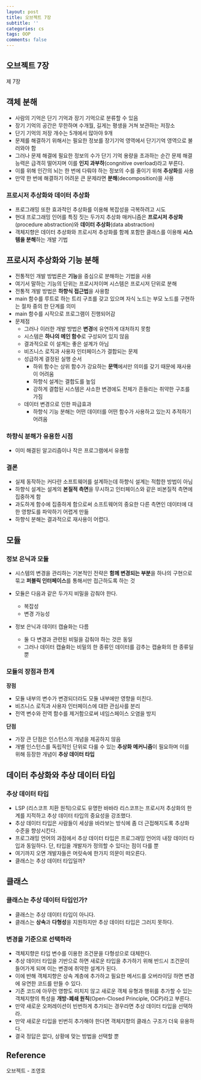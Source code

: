 ```yaml
---
layout: post
title: 오브젝트 7장
subtitle: ''
categories: cs
tags: OOP
comments: false
---
```


## 오브젝트 7장

제 7장

## 객체 분해

- 사람의 기억은 단기 기억과 장기 기억으로 분류할 수 있음
- 장기 기억의 공간은 무한하며 수개월, 길게는 평생을 거쳐 보관하는 저장소
- 단기 기억의 저장 개수는 5개에서 많아야 9개
- 문제를 해결하기 위해서는 필요한 정보를 장기기억 영역에서 단기기억 영역으로 불러와야 함
- 그러나 문제 해결에 필요한 정보의 수가 단기 기억 용량을 초과하는 순간 문제 해결 능력은 급격히 떨어지며 이를 **인지 과부하**(congnitive overload)라고 부른다.
- 이를 위해 인간의 뇌는 한 번에 다뤄야 하는 정보의 수를 줄이기 위해 **추상화**를 사용
- 만약 한 번에 해결하기 어려운 큰 문제라면 **분해**(decomposition)을 사용

### 프로시저 추상화와 데이터 추상화

- 프로그래밍 또한 효과적인 추상화를 이용해 복잡성을 극복하려고 시도
- 현대 프로그래밍 인어를 특징 짓는 두가지 추상화 매커니즘은 **프로시저 추상화**(procedure abstraction)와 **데이터 추상화**(data abstraction)
- 객체지향은 데이터 추상화와 프로시저 추상화를 함께 포함한 클래스를 이용해 **시스템을 분해**하는 개발 기법

## 프로시저 추상화와 기능 분해

- 전통적인 개발 방법론은 **기능**을 중심으로 분해하는 기법을 사용
- 여기서 말하는 기능의 단위는 프로시저이며 시스템은 프로시저 단위로 분해
- 전통적 개발 방법은 **하향식 접근법**을 사용함
- main 함수를 루트로 하는 트리 구조를 갖고 있으며 자식 노드는 부모 노드를 구현하는 절차 중의 한 단계를 의미
- main 함수를 시작으로 프로그램이 진행되어감
- 문제점
  - 그러나 이러한 개발 방법은 **변경**에 유연하게 대처하지 못함 
  - 시스템은 **하나의 메인 함수**로 구성되어 있지 않음
  - 결과적으로 이 설계는 좋은 설계가 아님
  - 비즈니스 로직과 사용자 인터페이스가 결합되는 문제
  - 성급하게 결정된 실행 순서
    - 하위 함수는 상위 함수가 강요하는 **문맥**에서만 의미를 갖기 때문에 재사용이 어려움
    - 하향식 설계는 결합도를 높임
    - 강하게 결합된 시스템은 사소한 변경에도 전체가 흔들리는 취약한 구조를 가짐
  - 데이터 변경으로 인한 파급효과
    - 하향식 기능 분해는 어떤 데이터를 어떤 함수가 사용하고 있는지 추적하기 어려움

### 하향식 분해가 유용한 시점

- 이미 해결된 알고리즘이나 작은 프로그램에서 유용함

### 결론

- 실제 동작하는 커다란 소프트웨어를 설계하는데 하향식 설계는 적합한 방법이 아님
- 하향식 설계는 설계의 **본질적 측면**을 무시하고 인터페이스와 같은 비본질적 측면에 집중하게 함
- 과도하게 함수에 집중하게 함으로써 소프트웨어의 중요한 다른 측면인 데이터에 대한 영향도를 파악하기 어렵게 만듦
- 하향식 분해는 결과적으로 재사용이 어렵다.

## 모듈

### 정보 은닉과 모듈

- 시스템의 변경을 관리하는 기본적인 전략은 **함께 변경되는 부분**을 하나의 구현으로 묶고 **퍼블릭 인터페이스**를 통해서만 접근하도록 하는 것

- 모듈은 다음과 같은 두가지 비밀을 감춰야 한다.
  - 복잡성
  - 변경 가능성
- 정보 은닉과 데이터 캡슐화는 다름
  - 둘 다 변경과 관련된 비밀을 감춰야 하는 것은 동일
  - 그러나 데이터 캡슐화는 비밀의 한 종류인 데이터를 감추는 캡슐화의 한 종류일 뿐

### 모듈의 장점과 한계

**장점**

- 모듈 내부의 변수가 변경되더라도 모듈 내부에만 영향을 미친다.
- 비즈니스 로직과 사용자 인터페이스에 대한 관심사를 분리
- 전역 변수와 전역 함수를 제거함으로써 네임스페이스 오염을 방지

**단점**

- 가장 큰 단점은 인스턴스의 개념을 제공하지 않음
- 개별 인스턴스를 독립적인 단위로 다룰 수 있는 **추상화 메커니즘**이 필요하며 이를 위해 등장한 개념이 **추상 데이터 타입**

## 데이터 추상화와 추상 데이터 타입

### 추상 데이터 타입

- LSP (리스코프 치환 원칙)으로도 유명한 바바라 리스코프는 프로시저 추상화의 한계를 지적하고 추상 데이터 타입의 중요성을 강조했다.
- 추상 데이터 타입은 사람들이 세상을 바라보는 방식에 좀 더 근접해지도록 추상화 수준을 향상시킨다.
- 프로그래밍 언어의 과점에서 추상 데이터 타입은 프로그래밍 언어의 내장 데이터 타입과 동일하다. 단, 타입을 개발자가 정의할 수 있다는 점이 다를 뿐
- 여기까지 오면 개발자들은 머릿속에 한가지 의문이 떠오른다. 
- 클래스는 추상 데이터 타입일까?

## 클래스

### 클래스는 추상 데이터 타입인가?

- 클래스는 추상 데이터 타입이 아니다.
- 클래스는 **상속**과 **다형성**을 지원하지만 추상 데이터 타입은 그러지 못하다.

### 변경을 기준으로 선택하라

- 객체지향은 타입 변수를 이용한 조건문을 다형성으로 대체한다.
- 추상 데이터 타입을 기반으로 하면 새로운 타입을 추가하기 위해 반드시 조건문이 들어가게 되며 이는 변경에 취약한 설계가 된다.
- 이에 반해 객체지향은 상속 계층에 추가하고 필요한 메서드를 오버라이딩 하면 변경에 유연한 코드를 만들 수 있다.
- 기존 코드에 아무런 영향도 미치지 않고 새로운 객체 유형과 행위를 추가할 수 있는 객체지향의 특성을 **개방-폐쇄 원칙**(Open-Closed Principle, OCP)라고 부른다.
- 만약 새로운 오퍼레이션이 빈번하게 추가되는 경우라면 추상 데이터 타입을 선택하라.
- 만약 새로운 타입을 빈번히 추가해야 한다면 객체지향의 클래스 구조가 더욱 유용하다.
- 결국 정답은 없다, 상황에 맞는 방법을 선택할 뿐

## Reference

오브젝트 - 조영호